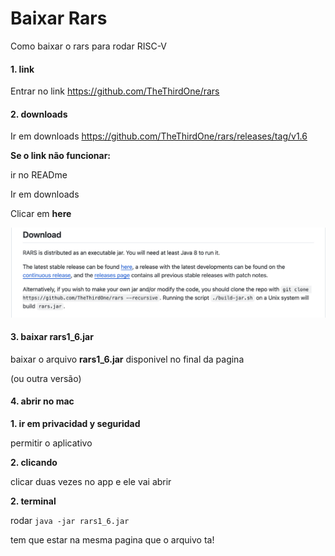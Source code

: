 # Baixar Rars
Como baixar o rars para rodar RISC-V

#### 1. link
Entrar no link
https://github.com/TheThirdOne/rars

#### 2. downloads
Ir em downloads
https://github.com/TheThirdOne/rars/releases/tag/v1.6

**Se o link não funcionar:** 

ir no READme

Ir em downloads

Clicar em **here**


<p>
  <img src="imagens/gitdownloadrars.png">
</p>

#### 3. baixar rars1_6.jar

baixar o arquivo **rars1_6.jar** disponivel no final da pagina

(ou outra versão)

#### 4. abrir no mac


**1. ir em privacidad y seguridad**

permitir o aplicativo

**2. clicando**

clicar duas vezes no app e ele vai abrir

**2. terminal**

rodar 
```java -jar rars1_6.jar```

tem que estar na mesma pagina que o arquivo ta!